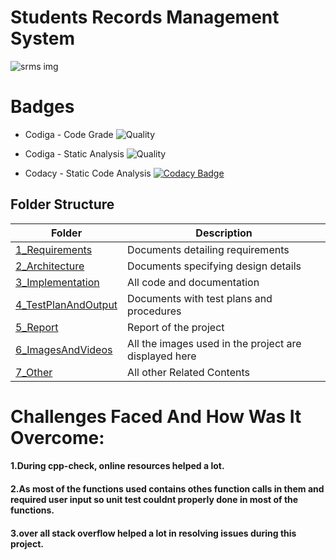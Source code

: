 # Students Records Management System 

![srms img](https://user-images.githubusercontent.com/86227942/160691999-b2979afc-49af-4fe8-97e4-6d441dd2877b.jpg)

# Badges
* Codiga - Code Grade
![Quality](https://api.codiga.io/project/32314/status/svg)

* Codiga - Static Analysis
![Quality](https://api.codiga.io/project/32314/score/svg)

* Codacy - Static Code Analysis
[![Codacy Badge](https://app.codacy.com/project/badge/Grade/7770faead2824824a97ae8b55ed848e6)](https://www.codacy.com/gh/AdithyaaRavishankar/M1_StudentRecordManagementSystem/dashboard?utm_source=github.com&amp;utm_medium=referral&amp;utm_content=AdithyaaRavishankar/M1_StudentRecordManagementSystem&amp;utm_campaign=Badge_Grade)
## Folder Structure 
 
|  Folder  |  Description  |
|-----|-------|
| [1_Requirements](https://github.com/AdithyaaRavishankar/M1_March_2022/tree/main/1_Requirements) | Documents detailing requirements   |
| [2_Architecture](https://github.com/AdithyaaRavishankar/M1_March_2022/tree/main/2_Architecture) |   Documents specifying design details   |
| [3_Implementation](https://github.com/AdithyaaRavishankar/M1_March_2022/tree/main/3_Implementation) | All code and documentation |
| [4_TestPlanAndOutput](https://github.com/AdithyaaRavishankar/M1_StudentRecordManagementSystem/tree/main/4_TestplanAndOutput) | Documents with test plans and procedures  |
| [5_Report](https://github.com/AdithyaaRavishankar/M1_StudentRecordManagementSystem/tree/main/5_Report) | Report of the project  |
| [6_ImagesAndVideos]() | All the images used in the project are displayed here|
| [7_Other]() | All other Related Contents|
# Challenges Faced And How Was It Overcome:
 #### 1.During cpp-check, online resources helped a lot.
 #### 2.As most of the functions used contains othes function calls in them and required user input         so unit test couldnt properly done in most of the functions.
 #### 3.over all stack overflow helped a lot in resolving issues during this project.
